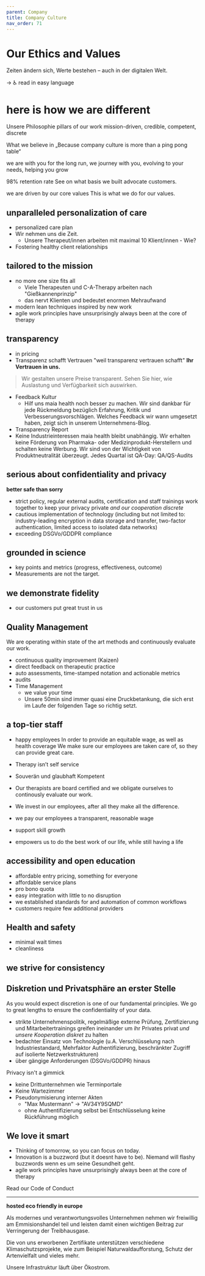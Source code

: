 ```yaml
---
parent: Company
title: Company Culture
nav_order: 71
---
```


# Our Ethics and Values

Zeiten ändern sich, Werte bestehen – auch in der digitalen Welt.

→  ♿ read in easy language

# here is how we are different
Unsere Philosophie
pillars of our work
mission-driven, credible, competent, discrete

What we believe in
„Because company culture is more than a ping pong table“

we are with you for the long run, we journey with you, evolving to your needs, helping you grow

98% retention rate
See on what basis we built advocate customers.

we are driven by our core values
This is what we do for our values.

## unparalleled personalization of care
- personalized care plan
- Wir nehmen uns die Zeit.
	- Unsere Therapeut/innen arbeiten mit maximal 10 Klient/innen - Wie?
- Fostering healthy client relationships

## tailored to the mission
- no more one size fits all
	- Viele Therapeuten und C-A-Therapy arbeiten nach "Gießkannenprinzip"
	- das nervt Klienten und bedeutet enormen Mehraufwand
- modern lean techniques inspired by new work
- agile work principles have unsurprisingly always been at the core of therapy

## transparency
- in pricing
- Transparenz schafft Vertrauen
"weil transparenz vertrauen schafft"
**Ihr Vertrauen in uns.**

> Wir gestalten unsere Preise transparent.
> Sehen Sie hier, wie Auslastung und Verfügbarkeit sich auswirken.

- Feedback Kultur
	- Hilf uns maia health noch besser zu machen. Wir sind dankbar für jede Rückmeldung bezüglich Erfahrung, Kritik und Verbesserungsvorschlägen.
Welches Feedback wir wann umgesetzt haben, zeigt sich in unserem Unternehmens-Blog.
- Transparency Report
- Keine Industrieinteressen
maia health bleibt unabhängig. Wir erhalten keine Förderung von Pharmaka- oder Medizinprodukt-Herstellern und schalten keine Werbung.
Wir sind von der Wichtigkeit von Produktneutralität überzeugt.
Jedes Quartal ist QA-Day: QA/QS-Audits

## serious about confidentiality and privacy
**better safe than sorry**
- strict policy, regular external audits, certification and staff trainings work together to keep your privacy private *and our cooperation discrete*
- cautious implementation of technology (including but not limited to: industry-leading encryption in data storage and transfer, two-factor authentication, limited access to isolated data networks)
- exceeding DSGVo/GDDPR compliance

## grounded in science
- key points and metrics (progress, effectiveness, outcome)
- Measurements are not the target.

## we demonstrate fidelity
- our customers put great trust in us

## Quality Management
We are operating within state of the art methods and continuously evaluate our work.
- continuous quality improvement (Kaizen)
- direct feedback on therapeutic practice
- auto assessments, time-stamped notation and actionable metrics
- audits
- Time Management
	- we value your time
	- Unsere 50min sind immer quasi eine Druckbetankung, die sich erst im Laufe der folgenden Tage so richtig setzt.


## a top-tier staff
- happy employees
In order to provide an equitable wage, as well as health coverage
We make sure our employees are taken care of, so they can provide great care.

- Therapy isn’t self service
- Souverän und glaubhaft Kompetent
- Our therapists are board certified and we obligate ourselves to continously evaluate our work.
- We invest in our employees, after all they make all the difference.
- we pay our employees a transparent, reasonable wage
- support skill growth
- empowers us to do the best work of our life, while still having a life

## accessibility and open education
- affordable entry pricing, something for everyone
- affordable service plans
- pro bono quota
- easy integration with little to no disruption
- we established standards for and automation of common workflows
- customers require few additional providers

## Health and safety
- minimal wait times
- cleanliness

## we strive for consistency

## Diskretion und Privatsphäre an erster Stelle

As you would expect discretion is one of our fundamental principles. We go to great lengths to ensure the confidentiality of your data.

- strikte Unternehmenspolitik, regelmäßige externe Prüfung, Zertifizierung und Mitarbeitertrainings greifen ineinander um ihr Privates privat *und unsere Kooperation diskret* zu halten 
- bedachter Einsatz von Technologie (u.A. Verschlüsselung nach Industriestandard, Mehrfaktor Authentifizierung, beschränkter Zugriff auf isolierte Netzwerkstrukturen)
- über gängige Anforderungen (DSGVo/GDDPR) hinaus

Privacy isn't a gimmick
- keine Drittunternehmen wie Terminportale
- Keine Wartezimmer
- Pseudonymisierung interner Akten
	- "Max Mustermann" → "AV34Y9SQMD"
	- ohne Authentifizierung selbst bei Entschlüsselung keine Rückführung möglich

## We love it smart
- Thinking of tomorrow, so you can focus on today.
- Innovation is a buzzword (but it doesnt have to be). Niemand will flashy buzzwords wenn es um seine Gesundheit geht.
- agile work principles have unsurprisingly always been at the core of therapy


Read our Code of Conduct


---

**hosted eco friendly in europe**

Als modernes und verantwortungsvolles Unternehmen nehmen wir freiwillig am Emmisionshandel teil und leisten damit einen wichtigen Beitrag zur Verringerung der Treibhausgase.

Die von uns erworbenen Zertifikate unterstützen verschiedene Klimaschutzsprojekte, wie zum Beispiel Naturwaldaufforstung, Schutz der Artenvielfalt und vieles mehr.

Unsere Infrastruktur läuft über Ökostrom.
